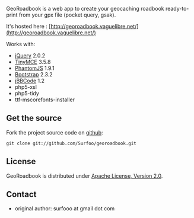 GeoRoadbook is a web app to create your geocaching roadbook ready-to-print from your gpx file (pocket query, gsak).

It's hosted here : [http://georoadbook.vaguelibre.net/](http://georoadbook.vaguelibre.net/)

Works with:
* [jQuery](http://jquery.com/) 2.0.2
* [TinyMCE](http://www.tinymce.com/) 3.5.8
* [PhantomJS](http://phantomjs.org/) 1.9.1
* [Bootstrap](http://twitter.github.io/bootstrap/) 2.3.2
* [jBBCode](http://jbbcode.com/) 1.2
* php5-xsl
* php5-tidy
* ttf-mscorefonts-installer

Get the source
--------------

Fork the project source code on [github](https://github.com/Surfoo/georoadbook/):

    git clone git://github.com/Surfoo/georoadbook.git

License
-------

GeoRoadbook is distributed under [Apache License, Version 2.0](http://www.apache.org/licenses/LICENSE-2.0).

Contact
-------

- original author: surfooo at gmail dot com
